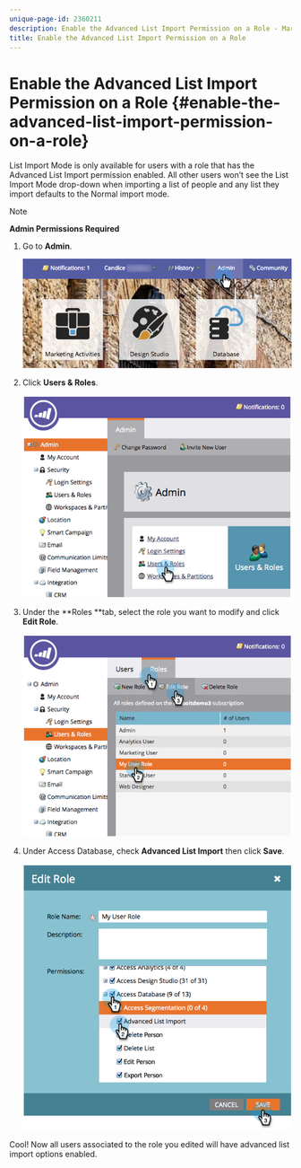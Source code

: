 ```yaml
---
unique-page-id: 2360211
description: Enable the Advanced List Import Permission on a Role - Marketo Docs - Product Documentation
title: Enable the Advanced List Import Permission on a Role
---
```


# Enable the Advanced List Import Permission on a Role {#enable-the-advanced-list-import-permission-on-a-role}

List Import Mode is only available for users with a role that has the Advanced List Import permission enabled. All other users won’t see the List Import Mode drop-down when importing a list of people and any list they import defaults to the Normal import mode.

>[!NOTE]
>
>**Admin Permissions Required**

1. Go to **Admin**.

   ![](assets/adminhand-2.png)

1. Click&nbsp;**Users & Roles**.

   ![](assets/image2014-9-17-11-3a50-3a38.png)

1. Under the **Roles **tab, select the role you want to modify and click **Edit Role**.

   ![](assets/image2014-9-17-11-3a51-3a49.png)

1. Under Access Database, check **Advanced List Import**&nbsp;then click **Save**.

   ![](assets/four-1.png)

Cool! Now all users associated to the role you edited will have advanced list import options enabled.
